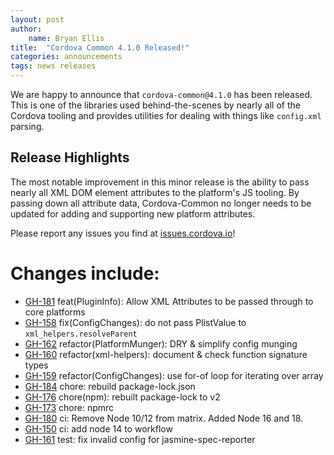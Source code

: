 ```yaml
---
layout: post
author:
    name: Bryan Ellis
title:  "Cordova Common 4.1.0 Released!"
categories: announcements
tags: news releases
---
```


We are happy to announce that `cordova-common@4.1.0` has been released. This is one of the libraries used behind-the-scenes by nearly all of the Cordova tooling and provides utilities for dealing with things like `config.xml` parsing.

## Release Highlights

The most notable improvement in this minor release is the ability to pass nearly all XML DOM element attributes to the platform's JS tooling. By passing down all attribute data, Cordova-Common no longer needs to be updated for adding and supporting new platform attributes.

Please report any issues you find at [issues.cordova.io](http://issues.cordova.io/)!

<!--more-->
# Changes include:

* [GH-181](https://github.com/apache/cordova-common/pull/181) feat(PluginInfo): Allow XML Attributes to be passed through to core platforms
* [GH-158](https://github.com/apache/cordova-common/pull/158) fix(ConfigChanges): do not pass PlistValue to `xml_helpers.resolveParent`
* [GH-162](https://github.com/apache/cordova-common/pull/162) refactor(PlatformMunger): DRY & simplify config munging
* [GH-160](https://github.com/apache/cordova-common/pull/160) refactor(xml-helpers): document & check function signature types
* [GH-159](https://github.com/apache/cordova-common/pull/159) refactor(ConfigChanges): use for-of loop for iterating over array
* [GH-184](https://github.com/apache/cordova-common/pull/184) chore: rebuild package-lock.json
* [GH-176](https://github.com/apache/cordova-common/pull/176) chore(npm): rebuilt package-lock to v2
* [GH-173](https://github.com/apache/cordova-common/pull/173) chore: npmrc
* [GH-180](https://github.com/apache/cordova-common/pull/180) ci: Remove Node 10/12 from matrix. Added Node 16 and 18.
* [GH-150](https://github.com/apache/cordova-common/pull/150) ci: add node 14 to workflow
* [GH-161](https://github.com/apache/cordova-common/pull/161) test: fix invalid config for jasmine-spec-reporter

